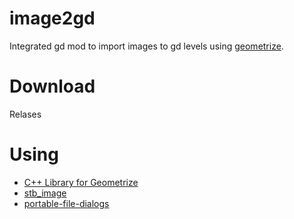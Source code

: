 # image2gd

Integrated gd mod to import images to gd levels using [geometrize](https://www.geometrize.co.uk/).

# Download

Relases

# Using

- [C++ Library for Geometrize](https://github.com/Tw1ddle/geometrize-lib)
- [stb_image](https://github.com/nothings/stb/blob/master/stb_image.h)
- [portable-file-dialogs](https://github.com/samhocevar/portable-file-dialogs)
